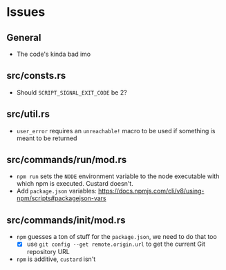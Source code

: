 # Issues

## General

- The code's kinda bad imo

## **src/consts.rs**

- Should `SCRIPT_SIGNAL_EXIT_CODE` be 2?

## **src/util.rs**

- `user_error` requires an `unreachable!` macro to be used if something is meant to be returned

## **src/commands/run/mod.rs**

- `npm run` sets the `NODE` environment variable to the node executable with which npm is executed. Custard doesn't.
- Add `package.json` variables: <https://docs.npmjs.com/cli/v8/using-npm/scripts#packagejson-vars>

## **src/commands/init/mod.rs**

- `npm` guesses a ton of stuff for the `package.json`, we need to do that too
  - [x] use `git config --get remote.origin.url` to get the current Git repository URL
- `npm` is additive, `custard` isn't
